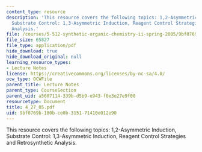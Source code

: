 ```yaml
---
content_type: resource
description: 'This resource covers the following topics: 1,2-Asymmetric Induction,
  Substrate Control: 1,3-Asymmetric Induction, Reagent Control Strategies and Retrosynthetic
  Analysis.'
file: /courses/5-512-synthetic-organic-chemistry-ii-spring-2005/9bf0769b180bce0b315171410e012e90_4_27_05.pdf
file_size: 65827
file_type: application/pdf
hide_download: true
hide_download_original: null
learning_resource_types:
- Lecture Notes
license: https://creativecommons.org/licenses/by-nc-sa/4.0/
ocw_type: OCWFile
parent_title: Lecture Notes
parent_type: CourseSection
parent_uid: a5607114-339b-d5b9-e943-f0e3e27e9f00
resourcetype: Document
title: 4_27_05.pdf
uid: 9bf0769b-180b-ce0b-3151-71410e012e90
---
```

This resource covers the following topics: 1,2-Asymmetric Induction, Substrate Control: 1,3-Asymmetric Induction, Reagent Control Strategies and Retrosynthetic Analysis.